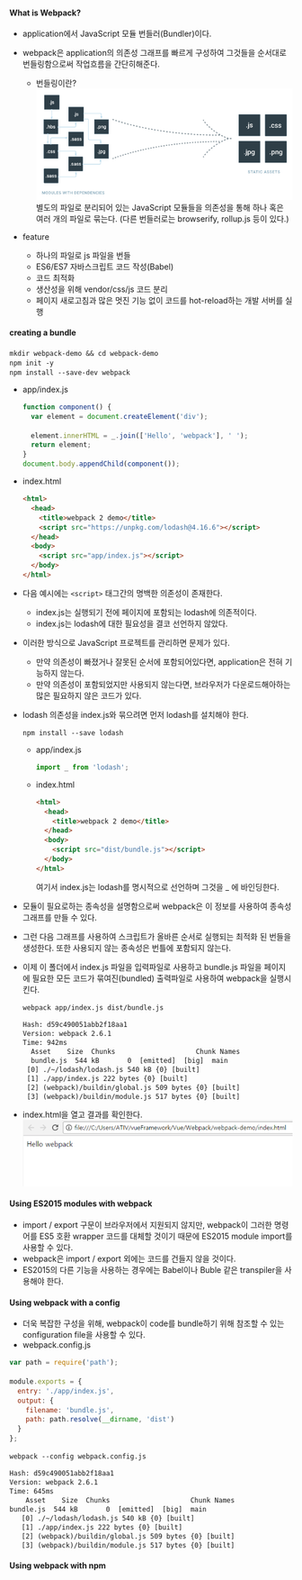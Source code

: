 #### What is Webpack?
* application에서 JavaScript 모듈 번들러(Bundler)이다.
* webpack은 application의 의존성 그래프를 빠르게 구성하여 그것들을 순서대로 번들링함으로써 작업흐름을 간단히해준다.
  * 번들링이란?
  ![Image](bundling.PNG)
  별도의 파일로 분리되어 있는 JavaScript 모듈들을 의존성을 통해 하나 혹은 여러 개의 파일로 묶는다. (다른 번들러로는 browserify, rollup.js 등이 있다.)

* feature
  * 하나의 파일로 js 파일을 번들
  * ES6/ES7 자바스크립트 코드 작성(Babel)
  * 코드 최적화
  * 생산성을 위해 vendor/css/js 코드 분리
  * 페이지 새로고침과 많은 멋진 기능 없이 코드를 hot-reload하는 개발 서버를 실행

#### creating a bundle
`mkdir webpack-demo && cd webpack-demo`<br>
`npm init -y`<br>
`npm install --save-dev webpack`
* app/index.js
  ```javascript
  function component() {
    var element = document.createElement('div');

    element.innerHTML = _.join(['Hello', 'webpack'], ' ');
    return element;
  }
  document.body.appendChild(component());
  ```
* index.html
  ```html
  <html>
    <head>
      <title>webpack 2 demo</title>
      <script src="https://unpkg.com/lodash@4.16.6"></script>
    </head>
    <body>
      <script src="app/index.js"></script>
    </body>
  </html>
  ```
* 다음 예시에는 ``` <script> ``` 태그간의 명백한 의존성이 존재한다.
  * index.js는 실행되기 전에 페이지에 포함되는 lodash에 의존적이다.
  * index.js는 lodash에 대한 필요성을 결코 선언하지 않았다.
* 이러한 방식으로 JavaScript 프로젝트를 관리하면 문제가 있다.
  * 만약 의존성이 빠졌거나 잘못된 순서에 포함되어있다면, application은 전혀 기능하지 않는다.
  * 만약 의존성이 포함되었지만 사용되지 않는다면, 브라우저가 다운로드해아하는 많은 필요하지 않은 코드가 있다.
* lodash 의존성을 index.js와 묶으려면 먼저 lodash를 설치해야 한다.
  ```
  npm install --save lodash
  ```
  * app/index.js
    ```javascript
    import _ from 'lodash';
    ```
  * index.html
    ```html
    <html>
      <head>
        <title>webpack 2 demo</title>
      </head>
      <body>
        <script src="dist/bundle.js"></script>
      </body>
    </html>
    ```
    여기서 index.js는 lodash를 명시적으로 선언하며 그것을 _ 에 바인딩한다.
* 모듈이 필요로하는 종속성을 설명함으로써 webpack은 이 정보를 사용하여 종속성 그래프를 만들 수 있다.
* 그런 다음 그래프를 사용하여 스크립트가 올바른 순서로 실행되는 최적화 된 번들을 생성한다. 또한 사용되지 않는 종속성은 번틀에 포함되지 않는다.

* 이제 이 폴더에서 index.js 파일을 입력파일로 사용하고 bundle.js 파일을 페이지에 필요한 모든 코드가 묶여진(bundled) 출력파일로 사용하여 webpack을 실행시킨다.
  ```
  webpack app/index.js dist/bundle.js
  ```
  ```
  Hash: d59c490051abb2f18aa1
  Version: webpack 2.6.1
  Time: 942ms
    Asset    Size  Chunks                    Chunk Names
    bundle.js  544 kB       0  [emitted]  [big]  main
   [0] ./~/lodash/lodash.js 540 kB {0} [built]
   [1] ./app/index.js 222 bytes {0} [built]
   [2] (webpack)/buildin/global.js 509 bytes {0} [built]
   [3] (webpack)/buildin/module.js 517 bytes {0} [built]
  ```
* index.html을 열고 결과를 확인한다.
  ![Image](webpack_browser_result.PNG)

#### Using ES2015 modules with webpack
* import / export 구문이 브라우저에서 지원되지 않지만, webpack이 그러한 명령어를 ES5 호환 wrapper 코드를 대체할 것이기 때문에 ES2015 module import를 사용할 수 있다.
* webpack은 import / export 외에는 코드를 건들지 않을 것이다.
* ES2015의 다른 기능을 사용하는 경우에는 Babel이나 Buble 같은 transpiler을 사용해야 한다.

#### Using webpack with a config
* 더욱 복잡한 구성을 위해, webpack이 code를 bundle하기 위해 참조할 수 있는 configuration file을 사용할 수 있다.
* webpack.config.js
```javascript
var path = require('path');

module.exports = {
  entry: './app/index.js',
  output: {
    filename: 'bundle.js',
    path: path.resolve(__dirname, 'dist')
  }
};
```
```webpack --config webpack.config.js```
```
Hash: d59c490051abb2f18aa1
Version: webpack 2.6.1
Time: 645ms
    Asset    Size  Chunks                    Chunk Names
bundle.js  544 kB       0  [emitted]  [big]  main
   [0] ./~/lodash/lodash.js 540 kB {0} [built]
   [1] ./app/index.js 222 bytes {0} [built]
   [2] (webpack)/buildin/global.js 509 bytes {0} [built]
   [3] (webpack)/buildin/module.js 517 bytes {0} [built]
```

#### Using webpack with npm
